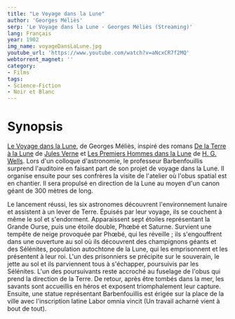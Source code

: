 ```yaml
---
title: "Le Voyage dans la Lune"
author: 'Georges Méliès'
serp: 'Le Voyage dans la Lune - Georges Méliès (Streaming)'
lang: Français
year: 1902
img_name: voyageDansLaLune.jpg
youtube_url: 'https://www.youtube.com/watch?v=aNcxCR7f2MQ'
webtorrent_magnet: ''
category:
- Films
tags:
- Science-Fiction
- Noir et Blanc
---
```



# Synopsis
[Le Voyage dans la Lune](https://www.amazon.fr/gp/product/B01MDOZ2MP/ref=as_li_qf_sp_asin_il_tl?ie=UTF8&tag=ctimes-21&camp=1642&creative=6746&linkCode=as2&creativeASIN=B01MDOZ2MP&linkId=e9293c37f1130ec603972acf119446e6), de Georges Méliès, inspiré des romans [De la Terre à la Lune](https://www.amazon.fr/gp/product/2253006319/ref=as_li_qf_sp_asin_il_tl?ie=UTF8&tag=ctimes-21&camp=1642&creative=6746&linkCode=as2&creativeASIN=2253006319&linkId=3e7b705be1a1d02f8f7a06c7e191094f) de [Jules Verne](https://fr.wikipedia.org/wiki/Jules_Verne) et [Les Premiers Hommes dans la Lune](https://www.amazon.fr/gp/product/1973818868/ref=as_li_qf_sp_asin_il_tl?ie=UTF8&tag=ctimes-21&camp=1642&creative=6746&linkCode=as2&creativeASIN=1973818868&linkId=87bc965b7cb219b986ccd114dbefaae0) de [H. G. Wells](https://fr.wikipedia.org/wiki/H._G._Wells). Lors d'un colloque d'astronomie, le professeur Barbenfouillis surprend l'auditoire en faisant part de son projet de voyage dans la Lune. Il organise ensuite pour ses confrères la visite de l'atelier où l'obus spatial est en chantier. Il sera propulsé en direction de la Lune au moyen d'un canon géant de 300 mètres de long.

Le lancement réussi, les six astronomes découvrent l'environnement lunaire et assistent à un lever de Terre. Épuisés par leur voyage, ils se couchent à même le sol et s'endorment. Apparaissent sept étoiles représentant la Grande Ourse, puis une étoile double, Phœbé et Saturne. Survient une tempête de neige provoquée par Phœbé, qui les réveille ; ils s'engouffrent dans une ouverture au sol où ils découvrent des champignons géants et des Sélénites, population autochtone de la Lune, qui les emprisonnent et les présentent à leur roi. L'un des prisonniers se précipite sur le souverain, le jette au sol et ils parviennent tous à s'échapper, poursuivis par les Sélénites. L'un des poursuivants reste accroché au fuselage de l'obus qui prend la direction de la Terre. De retour, après être tombés dans la mer, les savants sont accueillis en héros et exposent triomphalement leur capture. Ensuite, une statue représentant Barbenfouillis est érigée sur la place de la ville avec l'inscription latine Labor omnia vincit (Un travail acharné vient à bout de tout).
